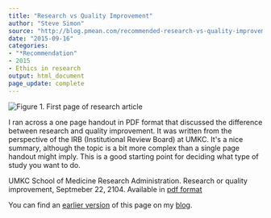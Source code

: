 ```yaml
---
title: "Research vs Quality Improvement"
author: "Steve Simon"
source: "http://blog.pmean.com/recommended-research-vs-quality-improvement/"
date: "2015-09-16"
categories:
- "*Recommendation"
- 2015
- Ethics in research
output: html_document
page_update: complete
---
```


![Figure 1. First page of research article](http://www.pmean.com/new-images/15/recommended-research-vs-quality-improvement01.png)

<div class="notes">

I ran across a one page handout in PDF format that discussed the difference between research and quality improvement. It was written from the perspective of the IRB (Institutional Review Board) at UMKC. It's a nice summary, although the topic is a bit more complex than a single page handout might imply. This is a good starting point for deciding what type of study you want to do.

UMKC School of Medicine Research Administration. Research or quality improvement, Septmeber 22, 2104. Available in [pdf format][umk1]

You can find an [earlier version][sim1] of this page on my [blog][sim2].

[sim1]: http://blog.pmean.com/recommended-research-vs-quality-improvement/
[sim2]: http://blog.pmean.com

[umk1]: http://med.umkc.edu/docs/research/Research_vs_Quality_Improvement.pdf

</div>
